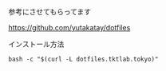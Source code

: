 参考にさせてもらってます

https://github.com/yutakatay/dotfiles

インストール方法

`bash -c "$(curl -L dotfiles.tktlab.tokyo)"`
